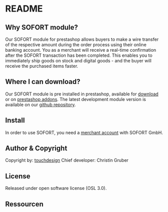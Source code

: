 # README

## Why SOFORT module?

Our SOFORT module for prestashop allows buyers to make a wire transfer of the respective amount during the order process using their online banking account. You as a merchant will receive a real-time confirmation after the SOFORT transaction has been completed. This enables you to immediately ship goods on stock and digital goods - and the buyer will receive the purchased items faster.

## Where I can download?

Our SOFORT module is pre installed in prestashop, available for [download][1] or on [prestashop addons][4]. The latest development module version is available on our [github repository][2].

## Install

In order to use SOFORT, you need a [merchant account][3] with SOFORT GmbH.

## Author & Copyright

Copyright by: [touchdesign][5]
Chief developer: Christin Gruber

## License

Released under open software license (OSL 3.0).

## Ressourcen

[1]: http://www.touchdesign.de/loesungen/prestashop/sofortueberweisung.htm
[2]: https://github.com/touchdesign/prestashop-sofortbanking
[3]: https://www.sofortueberweisung.de/payment/users/register/284
[4]: http://addons.prestashop.com/de/modules-prestashop/9176-sofortbanking.html
[5]: http://www.touchdesign.de
